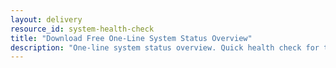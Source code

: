 ```yaml
---
layout: delivery
resource_id: system-health-check
title: "Download Free One-Line System Status Overview"
description: "One-line system status overview. Quick health check for troubleshooting and monitoring."
---
```

